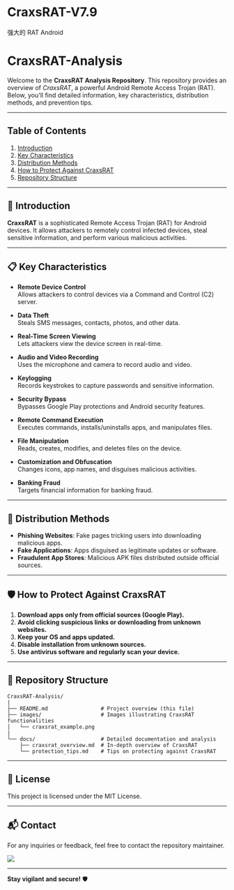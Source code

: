 # CraxsRAT-V7.9
强大的 RAT Android

# CraxsRAT-Analysis

Welcome to the **CraxsRAT Analysis Repository**. This repository provides an overview of *CraxsRAT*, a powerful Android Remote Access Trojan (RAT). Below, you'll find detailed information, key characteristics, distribution methods, and prevention tips.

---

## Table of Contents

1. [Introduction](#introduction)
2. [Key Characteristics](#key-characteristics)
3. [Distribution Methods](#distribution-methods)
4. [How to Protect Against CraxsRAT](#how-to-protect-against-craxsrat)
5. [Repository Structure](#repository-structure)

---

## 📝 Introduction

**CraxsRAT** is a sophisticated Remote Access Trojan (RAT) for Android devices. It allows attackers to remotely control infected devices, steal sensitive information, and perform various malicious activities. 

---

## 📋 Key Characteristics

- **Remote Device Control**  
  Allows attackers to control devices via a Command and Control (C2) server.

- **Data Theft**  
  Steals SMS messages, contacts, photos, and other data.

- **Real-Time Screen Viewing**  
  Lets attackers view the device screen in real-time.

- **Audio and Video Recording**  
  Uses the microphone and camera to record audio and video.

- **Keylogging**  
  Records keystrokes to capture passwords and sensitive information.

- **Security Bypass**  
  Bypasses Google Play protections and Android security features.

- **Remote Command Execution**  
  Executes commands, installs/uninstalls apps, and manipulates files.

- **File Manipulation**  
  Reads, creates, modifies, and deletes files on the device.

- **Customization and Obfuscation**  
  Changes icons, app names, and disguises malicious activities.

- **Banking Fraud**  
  Targets financial information for banking fraud.

---

## 🚨 Distribution Methods

- **Phishing Websites**: Fake pages tricking users into downloading malicious apps.
- **Fake Applications**: Apps disguised as legitimate updates or software.
- **Fraudulent App Stores**: Malicious APK files distributed outside official sources.

---

## 🛡️ How to Protect Against CraxsRAT

1. **Download apps only from official sources (Google Play).**
2. **Avoid clicking suspicious links or downloading from unknown websites.**
3. **Keep your OS and apps updated.**
4. **Disable installation from unknown sources.**
5. **Use antivirus software and regularly scan your device.**

---

## 📂 Repository Structure

```
CraxsRAT-Analysis/
|
├── README.md                 # Project overview (this file)
├── images/                   # Images illustrating CraxsRAT functionalities
│   └── craxsrat_example.png
|
└── docs/                     # Detailed documentation and analysis
    ├── craxsrat_overview.md  # In-depth overview of CraxsRAT
    └── protection_tips.md    # Tips on protecting against CraxsRAT
```

---

## 📝 License

This project is licensed under the MIT License.

---

## 📬 Contact

For any inquiries or feedback, feel free to contact the repository maintainer.

![](https://i.ibb.co/crXWpRn/d7624b37-3351-415e-bb98-5ea31aad1214.png)

---

**Stay vigilant and secure!** 🛡️

